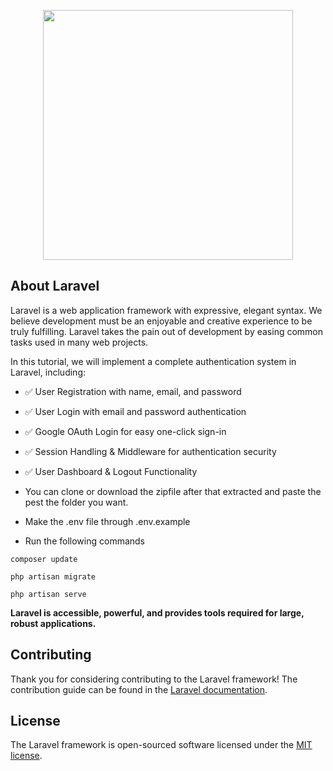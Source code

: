 <p align="center"><a href="https://laravel.com" target="_blank"><img src="https://raw.githubusercontent.com/laravel/art/master/logo-lockup/5%20SVG/2%20CMYK/1%20Full%20Color/laravel-logolockup-cmyk-red.svg" width="400"></a></p>

## About Laravel

Laravel is a web application framework with expressive, elegant syntax. We believe development must be an enjoyable and creative experience to be truly fulfilling. Laravel takes the pain out of development by easing common tasks used in many web projects.

In this tutorial, we will implement a complete authentication system in Laravel, including:
- ✅ User Registration with name, email, and password
- ✅ User Login with email and password authentication
- ✅ Google OAuth Login for easy one-click sign-in
- ✅ Session Handling & Middleware for authentication security
- ✅ User Dashboard & Logout Functionality

- You can clone or download the zipfile after that extracted and paste the pest the folder you want.
- Make the .env file through .env.example
- Run the following commands

````
composer update

````

````
php artisan migrate

````

````
php artisan serve

````



**Laravel is accessible, powerful, and provides tools required for large, robust applications.**

## Contributing

Thank you for considering contributing to the Laravel framework! The contribution guide can be found in the [Laravel documentation](https://laravel.com/docs/contributions).

## License

The Laravel framework is open-sourced software licensed under the [MIT license](https://opensource.org/licenses/MIT).
